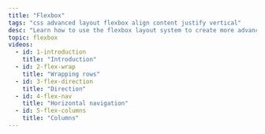 ```yaml
---
title: "Flexbox"
tags: "css advanced layout flexbox align content justify vertical"
desc: "Learn how to use the flexbox layout system to create more advanced layouts with columns and alignments."
topic: flexbox
videos:
  - id: 1-introduction
    title: "Introduction"
  - id: 2-flex-wrap
    title: "Wrapping rows"
  - id: 3-flex-direction
    title: "Direction"
  - id: 4-flex-nav
    title: "Horizontal navigation"
  - id: 5-flex-columns
    title: "Columns"
---
```

